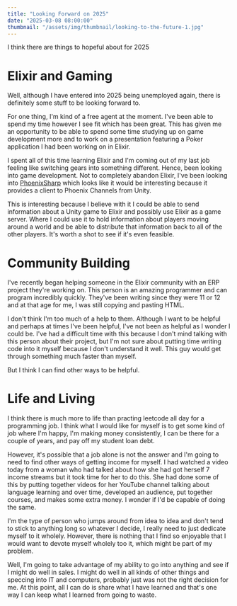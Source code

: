 ```yaml
---
title: "Looking Forward on 2025"
date: "2025-03-08 08:00:00"
thumbnail: "/assets/img/thumbnail/looking-to-the-future-1.jpg"
---
```


I think there are things to hopeful about for 2025

# Elixir and Gaming
Well, although I have entered into 2025 being unemployed again, there is definitely some stuff to be looking forward to.

For one thing, I'm kind of a free agent at the moment. I've been able to spend my time however I see fit which has been great. This has given me an opportunity to be able to spend some time studying up on game development more and to work on a presentation featuring a Poker application I had been working on in Elixir.

I spent all of this time learning Elixir and I'm coming out of my last job feeling like switching gears into something different. Hence, been looking into game development. Not to completely abandon Elixir, I've been looking into [PhoenixSharp](https://github.com/Mazyod/PhoenixSharp) which looks like it would be interesting because it provides a client to Phoenix Channels from Unity.

This is interesting because I believe with it I could be able to send information about a Unity game to Elixir and possibly use Elixir as a game server. Where I could use it to hold information about players moving around a world and be able to distribute that information back to all of the other players. It's worth a shot to see if it's even feasible.

# Community Building
I've recently began helping someone in the Elixir community with an ERP project they're working on. This person is an amazing programmer and can program incredibly quickly. They've been writing since they were 11 or 12 and at that age for me, I was still copying and pasting HTML.

I don't think I'm too much of a help to them. Although I want to be helpful and perhaps at times I've been helpful, I've not been as helpful as I wonder I could be. I've had a difficult time with this because I don't mind talking with this person about their project, but I'm not sure about putting time writing code into it myself because I don't understand it well. This guy would get through something much faster than myself.

But I think I can find other ways to be helpful.

# Life and Living
I think there is much more to life than practing leetcode all day for a programming job. I think what I would like for myself is to get some kind of job where I'm happy, I'm making money consistently, I can be there for a couple of years, and pay off my student loan debt.

However, it's possible that a job alone is not the answer and I'm going to need to find other ways of getting income for myself. I had watched a video today from a woman who had talked about how she had got herself 7 income streams but it took time for her to do this. She had done some of this by putting together videos for her YouTube channel talking about language learning and over time, developed an audience, put together courses, and makes some extra money. I wonder if I'd be capable of doing the same.

I'm the type of person who jumps around from idea to idea and don't tend to stick to anything long so whatever I decide, I really need to just dedicate myself to it wholely. However, there is nothing that I find so enjoyable that I would want to devote myself wholely too it, which might be part of my problem.

Well, I'm going to take advantage of my ability to go into anything and see if I might do well in sales. I might do well in all kinds of other things and speccing into IT and computers, probably just was not the right decision for me. At this point, all I can do is share what I have learned and that's one way I can keep what I learned from going to waste.

